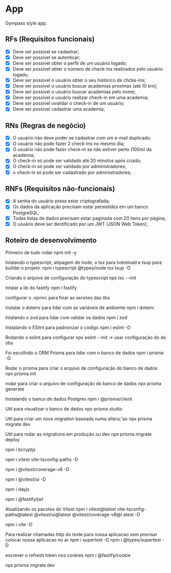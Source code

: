 # App

Gympass style app.

## RFs (Requisitos funcionais)

- [x] Deve ser possivel se cadastrar;
- [x] Deve ser possível se autenticar;
- [x] Deve ser possivel obter o perfil de um usuário logado;
- [x] Deve ser possível obter o número de check-ins realizados pelo usuário logado;
- [x] Deve ser possível o usuário obter o seu histórico de chcke-ins;
- [x] Deve ser possível o usuário buscar academias proxímas (até 10 km);
- [x] Deve ser possível o usuário buscar academias pelo nome;
- [x] Deve ser possível o usuário realizar check-in em uma academia;
- [x] Deve ser possível ovalidar o check-in de um usuário;
- [x] Deve ser possível cadastrar uma academia;

## RNs (Regras de negócio)

- [x] O usuário não deve poder se cadastrar com um e-mail duplicado;
- [x] O usuário não pode fazer 2 check-ins no mesmo dia;
- [x] O usuário não pode fazer check-in se não estiver perto (100m) da academia;
- [x] O check-in só pode ser validado até 20 minutos após criado;
- [x] O check-in só pode ser validado por administradores;
- [x] o check-in só pode ser cadastrado por administradores;

## RNFs (Requisitos não-funcionais)

- [x] A senha do usuário presa estar criptografada;
- [x] Os dados da aplicação precisam estar persistidos em um banco PostgreSQL;
- [x] Todas listas de dados precisam estar paginada com 20 itens por página;
- [x] O usuário deve ser dentificado por um JWT (JSON Web Token);

## Roteiro de desenvolvimento
Primeiro de tudo rodar
npm init -y

Intalando o typescript, atipagem de node, o tsx para hotreload e tsup para buildar o projeto.
npm i typescript @types/node tsx tsup -D

Criando o arquivo de configuração do typescript
npx tsc --init

Intalar a lib do fastify
npm i fastify

configurar o .npmrc para fixar as versões das libs

instalar o dotenv para lidar com as variáveis de ambiente
npm i dotenv

Intalando o zod para lidar com validar os dados
npm i zod

Instalando o ESlint para padronizar o código
npm i eslint -D

Rodando o eslint para configurar
npx eslint --init -> usar configuração do do obs

Foi escolhido o ORM Prisma para lidar com o banco de dados
npm i prisma -D

Rodar o prisma para criar o arquivo de configuração do banco de dados
npx prisma init

rodar para criar o arquivo de configuração do banco de dados
npx prisma generate

Instalando o banco de dados Postgres
npm i @prisma/client

Util para visualizar o banco de dados
npx prisma studio

Util para criar um novo migration baseada numa altera;'ao
npx prisma migrate dev

Util para rodar as migrations em produção ou dev
npx prisma migrate deploy


npm i bcryptjs

npm i vitest vite-tsconfig-paths -D

npm i @vitest/coverage-v8 -D

npm i @vitest/ui -D

npm i dayjs

npm i @fastify/jwt


Atualizando os pacotes do Vitest
npm i vitest@latest vite-tsconfig-paths@latest @vitest/ui@latest @vitest/coverage-v8@l
atest -D 

npm i vite -D

Para realizar chamadas http do teste para nossa aplicacao sem precisar colocar nossa aplicacao no ar
npm i supertest -D
npm i @types/supertest -D

escrever o refresh token nos cookies
npm i @fastify/cookie

 npx prisma migrate dev